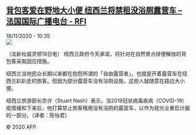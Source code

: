 <!--1605700517000-->
[背包客爱在野地大小便 纽西兰将禁租没浴厕露营车 – 法国国际广播电台 - RFI](http://www.rfi.fr//cn/contenu/20201118-%E8%83%8C%E5%8C%85%E5%AE%A2%E7%88%B1%E5%9C%A8%E9%87%8E%E5%9C%B0%E5%A4%A7%E5%B0%8F%E4%BE%BF-%E7%BA%BD%E8%A5%BF%E5%85%B0%E5%B0%86%E7%A6%81%E7%A7%9F%E6%B2%A1%E6%B5%B4%E5%8E%95%E9%9C%B2%E8%90%A5%E8%BD%A6)
------

<div>18/11/2020 - 10:35</div><img src="https://s.rfi.fr/media/display/1f1a2114-2985-11eb-8883-005056a98db9/w:310/p:16x9/int0015b.201118173502.jpg"><div class="t-content__body u-clearfix"><p>（法新社威灵顿18日电）    纽西兰政府今天承诺，将针对在自然景点排便解放的背包客采取因应措施。</p><p>    纽西兰当地民众长期以来都在抱怨所谓的「自由露营者」，也就是开着露营车在纽西兰趴趴走的旅客。但因为部分露营车没有浴厕设施，这些人就随意在路边大小便。</p><p>    纽西兰旅游部长奈许（Stuart Nash）表示，当2019冠状病毒疾病（COVID-19）疫情缓和下来后，他打算禁止旅客租用没有浴厕的露营车，以作为观光业重启计画的一部分。（译者：陈怡君）</p><p class="t-copyright">© 2020 AFP</p>        </div>
